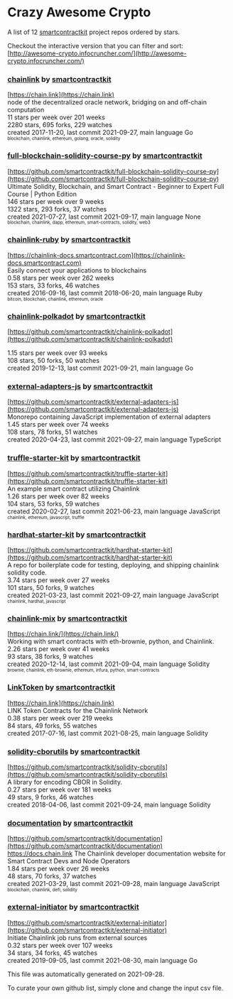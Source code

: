 # Crazy Awesome Crypto
A list of 12 [smartcontractkit](https://github.com/smartcontractkit) project repos ordered by stars.  

Checkout the interactive version that you can filter and sort: 
[http://awesome-crypto.infocruncher.com/](http://awesome-crypto.infocruncher.com/)  


### [chainlink](https://github.com/smartcontractkit/chainlink) by [smartcontractkit](https://github.com/smartcontractkit)  
[https://chain.link](https://chain.link)  
node of the decentralized oracle network, bridging on and off-chain computation  
11 stars per week over 201 weeks  
2280 stars, 695 forks, 229 watches  
created 2017-11-20, last commit 2021-09-27, main language Go  
<sub><sup>blockchain, chainlink, ethereum, golang, oracle, solidity</sup></sub>


### [full-blockchain-solidity-course-py](https://github.com/smartcontractkit/full-blockchain-solidity-course-py) by [smartcontractkit](https://github.com/smartcontractkit)  
[https://github.com/smartcontractkit/full-blockchain-solidity-course-py](https://github.com/smartcontractkit/full-blockchain-solidity-course-py)  
Ultimate Solidity, Blockchain, and Smart Contract - Beginner to Expert Full Course | Python Edition  
146 stars per week over 9 weeks  
1322 stars, 293 forks, 37 watches  
created 2021-07-27, last commit 2021-09-17, main language None  
<sub><sup>blockchain, chainlink, dapp, ethereum, smart-contracts, solidity, web3</sup></sub>


### [chainlink-ruby](https://github.com/smartcontractkit/chainlink-ruby) by [smartcontractkit](https://github.com/smartcontractkit)  
[https://chainlink-docs.smartcontract.com](https://chainlink-docs.smartcontract.com)  
Easily connect your applications to blockchains  
0.58 stars per week over 262 weeks  
153 stars, 33 forks, 46 watches  
created 2016-09-16, last commit 2018-06-20, main language Ruby  
<sub><sup>bitcoin, blockchain, chainlink, ethereum, oracle</sup></sub>


### [chainlink-polkadot](https://github.com/smartcontractkit/chainlink-polkadot) by [smartcontractkit](https://github.com/smartcontractkit)  
[https://github.com/smartcontractkit/chainlink-polkadot](https://github.com/smartcontractkit/chainlink-polkadot)  
  
1.15 stars per week over 93 weeks  
108 stars, 50 forks, 50 watches  
created 2019-12-13, last commit 2021-09-21, main language Go  


### [external-adapters-js](https://github.com/smartcontractkit/external-adapters-js) by [smartcontractkit](https://github.com/smartcontractkit)  
[https://github.com/smartcontractkit/external-adapters-js](https://github.com/smartcontractkit/external-adapters-js)  
Monorepo containing JavaScript implementation of external adapters  
1.45 stars per week over 74 weeks  
108 stars, 78 forks, 51 watches  
created 2020-04-23, last commit 2021-09-27, main language TypeScript  


### [truffle-starter-kit](https://github.com/smartcontractkit/truffle-starter-kit) by [smartcontractkit](https://github.com/smartcontractkit)  
[https://github.com/smartcontractkit/truffle-starter-kit](https://github.com/smartcontractkit/truffle-starter-kit)  
An example smart contract utilizing Chainlink  
1.26 stars per week over 82 weeks  
104 stars, 53 forks, 59 watches  
created 2020-02-27, last commit 2021-06-23, main language JavaScript  
<sub><sup>chainlink, ethereum, javascript, truffle</sup></sub>


### [hardhat-starter-kit](https://github.com/smartcontractkit/hardhat-starter-kit) by [smartcontractkit](https://github.com/smartcontractkit)  
[https://github.com/smartcontractkit/hardhat-starter-kit](https://github.com/smartcontractkit/hardhat-starter-kit)  
A repo for boilerplate code for testing, deploying, and shipping chainlink solidity code.   
3.74 stars per week over 27 weeks  
101 stars, 50 forks, 9 watches  
created 2021-03-23, last commit 2021-09-27, main language JavaScript  
<sub><sup>chainlink, hardhat, javascript</sup></sub>


### [chainlink-mix](https://github.com/smartcontractkit/chainlink-mix) by [smartcontractkit](https://github.com/smartcontractkit)  
[https://chain.link/](https://chain.link/)  
Working with smart contracts with eth-brownie, python, and Chainlink.   
2.26 stars per week over 41 weeks  
93 stars, 38 forks, 9 watches  
created 2020-12-14, last commit 2021-09-04, main language Solidity  
<sub><sup>brownie, chainlink, eth-brownie, ethereum, infura, python, smart-contracts</sup></sub>


### [LinkToken](https://github.com/smartcontractkit/LinkToken) by [smartcontractkit](https://github.com/smartcontractkit)  
[https://chain.link](https://chain.link)  
LINK Token Contracts for the Chainlink Network  
0.38 stars per week over 219 weeks  
84 stars, 49 forks, 55 watches  
created 2017-07-16, last commit 2021-08-25, main language Solidity  


### [solidity-cborutils](https://github.com/smartcontractkit/solidity-cborutils) by [smartcontractkit](https://github.com/smartcontractkit)  
[https://github.com/smartcontractkit/solidity-cborutils](https://github.com/smartcontractkit/solidity-cborutils)  
A library for encoding CBOR in Solidity.  
0.27 stars per week over 181 weeks  
49 stars, 9 forks, 46 watches  
created 2018-04-06, last commit 2021-09-24, main language Solidity  


### [documentation](https://github.com/smartcontractkit/documentation) by [smartcontractkit](https://github.com/smartcontractkit)  
[https://github.com/smartcontractkit/documentation](https://github.com/smartcontractkit/documentation)  
https://docs.chain.link The Chainlink developer documentation website for Smart Contract Devs and Node Operators  
1.84 stars per week over 26 weeks  
48 stars, 70 forks, 37 watches  
created 2021-03-29, last commit 2021-09-28, main language JavaScript  
<sub><sup>blockchain, chainlink, defi, solidity</sup></sub>


### [external-initiator](https://github.com/smartcontractkit/external-initiator) by [smartcontractkit](https://github.com/smartcontractkit)  
[https://github.com/smartcontractkit/external-initiator](https://github.com/smartcontractkit/external-initiator)  
Initiate Chainlink job runs from external sources  
0.32 stars per week over 107 weeks  
34 stars, 34 forks, 45 watches  
created 2019-09-05, last commit 2021-08-30, main language Go  


This file was automatically generated on 2021-09-28.  

To curate your own github list, simply clone and change the input csv file.  